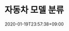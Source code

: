 ---
title: "자동차 모델 분류"
date: 2020-01-19T23:57:38+09:00
name: "자동차 모델 분류"
type: "이미지, 멀티 클래스 분류"
provider: "users/kagglekorea"
dataset: "스탠포드 자동차"
model: "이해찬"
evaluation: "F1 스코어"
score: "0.96058"
platform: "캐글"
platform_url: "https://www.kaggle.com/c/2019-3rd-ml-month-with-kakr/leaderboard"
tag: "#execise"
---